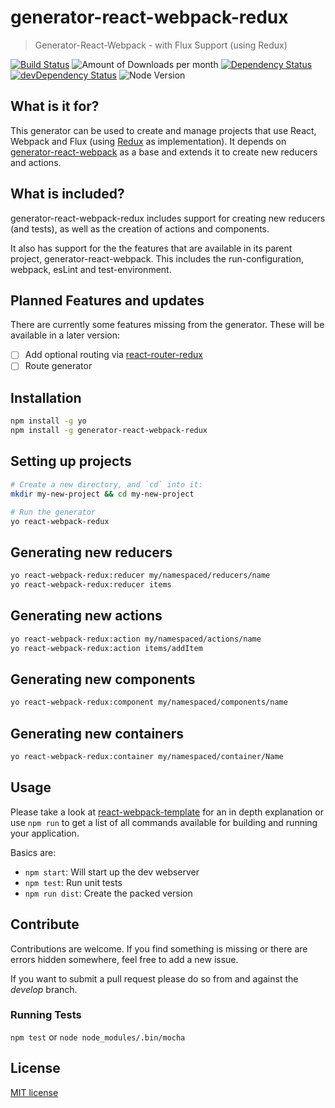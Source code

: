 # generator-react-webpack-redux
> Generator-React-Webpack - with Flux Support (using Redux)

[![Build Status](https://travis-ci.org/stylesuxx/generator-react-webpack-redux.svg?branch=master)](https://travis-ci.org/stylesuxx/generator-react-webpack-redux) ![Amount of Downloads per month](https://img.shields.io/npm/dm/generator-react-webpack-redux.svg "Amount of Downloads") [![Dependency Status](https://david-dm.org/stylesuxx/generator-react-webpack-redux.svg)](https://david-dm.org/stylesuxx/generator-react-webpack-redux) [![devDependency Status](https://david-dm.org/stylesuxx/generator-react-webpack-redux/dev-status.svg)](https://david-dm.org/stylesuxx/generator-react-webpack-redux?type=dev) ![Node Version](https://img.shields.io/node/v/generator-react-webpack-redux.svg "Node Version")

## What is it for?
This generator can be used to create and manage projects that use React, Webpack and Flux (using [Redux](https://github.com/rackt/redux) as implementation). It depends on [generator-react-webpack](https://github.com/newtriks/generator-react-webpack) as a base and extends it to create new reducers and actions.

## What is included?
generator-react-webpack-redux includes support for creating new reducers (and tests), as well as the creation of actions and components.

It also has support for the the features that are available in its parent project, generator-react-webpack. This includes the run-configuration, webpack, esLint and test-environment.

## Planned Features and updates
There are currently some features missing from the generator. These will be available in a later version:

- [ ] Add optional routing via [react-router-redux](https://github.com/rackt/react-router-redux)
- [ ] Route generator

## Installation
```bash
npm install -g yo
npm install -g generator-react-webpack-redux
```

## Setting up projects
```bash
# Create a new directory, and `cd` into it:
mkdir my-new-project && cd my-new-project

# Run the generator
yo react-webpack-redux
```

## Generating new reducers
```bash
yo react-webpack-redux:reducer my/namespaced/reducers/name
yo react-webpack-redux:reducer items
```

## Generating new actions
```bash
yo react-webpack-redux:action my/namespaced/actions/name
yo react-webpack-redux:action items/addItem
```

## Generating new components
```bash
yo react-webpack-redux:component my/namespaced/components/name
```

## Generating new containers
```bash
yo react-webpack-redux:container my/namespaced/container/Name
```

## Usage
Please take a look at [react-webpack-template](https://github.com/weblogixx/react-webpack-template) for an in depth explanation or use `npm run` to get a list of all commands available for building and running your application.

Basics are:
- `npm start`: Will start up the dev webserver
- `npm test`: Run unit tests
- `npm run dist`: Create the packed version

## Contribute
Contributions are welcome. If you find something is missing or there are errors hidden somewhere, feel free to add a new issue.

If you want to submit a pull request please do so from and against the *develop* branch.

### Running Tests
`npm test` or `node node_modules/.bin/mocha`

## License
[MIT license](http://opensource.org/licenses/MIT)

